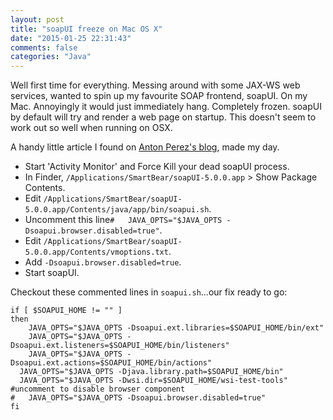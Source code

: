 ```yaml
---
layout: post
title: "soapUI freeze on Mac OS X"
date: "2015-01-25 22:31:43"
comments: false
categories: "Java"
---
```


Well first time for everything. Messing around with some JAX-WS web services, wanted to spin up my favourite SOAP frontend, soapUI. On my Mac. Annoyingly it would just immediately hang. Completely frozen. soapUI by default will try and render a web page on startup. This doesn't seem to work out so well when running on OSX.

A handy little article I found on [Anton Perez's blog](http://antonperez.com/2012/09/05/fix-for-soapui-freezing-on-mac-os-x-lion/), made my day.


- Start 'Activity Monitor' and Force Kill your dead soapUI process.
- In Finder, `/Applications/SmartBear/soapUI-5.0.0.app` > Show Package Contents.
- Edit `/Applications/SmartBear/soapUI-5.0.0.app/Contents/java/app/bin/soapui.sh`.
- Uncomment this line`#   JAVA_OPTS="$JAVA_OPTS -Dsoapui.browser.disabled=true"`.
- Edit `/Applications/SmartBear/soapUI-5.0.0.app/Contents/vmoptions.txt`.
- Add `-Dsoapui.browser.disabled=true`.
- Start soapUI.

Checkout these commented lines in `soapui.sh`...our fix ready to go:

    if [ $SOAPUI_HOME != "" ] 
    then
        JAVA_OPTS="$JAVA_OPTS -Dsoapui.ext.libraries=$SOAPUI_HOME/bin/ext"
        JAVA_OPTS="$JAVA_OPTS -Dsoapui.ext.listeners=$SOAPUI_HOME/bin/listeners"
        JAVA_OPTS="$JAVA_OPTS -Dsoapui.ext.actions=$SOAPUI_HOME/bin/actions"
      JAVA_OPTS="$JAVA_OPTS -Djava.library.path=$SOAPUI_HOME/bin"
      JAVA_OPTS="$JAVA_OPTS -Dwsi.dir=$SOAPUI_HOME/wsi-test-tools"
    #uncomment to disable browser component
    #   JAVA_OPTS="$JAVA_OPTS -Dsoapui.browser.disabled=true"
    fi


